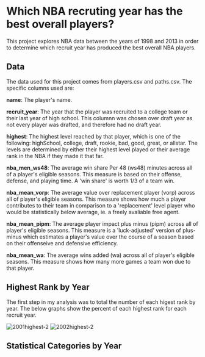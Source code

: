 # Which NBA recruting year has the best overall players?

This project explores NBA data between the years of 1998 and 2013 in order to determine which recruit year has produced the best overall NBA players. 

## Data

The data used for this project comes from players.csv and paths.csv. The specific columns used are:

**name**: The player's name.

**recruit_year**: The year that the player was recruited to a college team or their last year of high school. This columnn was chosen over draft year as not every player was drafted, and therefore had no draft year. 

**highest**: The highest level reached by that player, which is one of the following: highSchool, college, draft, rookie, bad, good, great, or allstar. The levels are determined by either their highest level played or their average rank in the NBA if they made it that far. 

**nba_men_ws48**: The average win share Per 48 (ws48) minutes across all of a player's eligible seasons. This measure is based on their offense, defense, and playing time. A 'win share' is worth 1/3 of a team win.

**nba_mean_vorp**: The average value over replacement player (vorp) across all of player's eligible seasons. This measure shows how much a player contributes to their team in comparison to a 'replacement' level player who would be statistically below average, ie. a freely avaliable free agent. 

**nba_mean_pipm**: The average player impact plus minus (pipm) across all of player's eligible seasons. This measure is a 'luck-adjusted' version of plus-minus which estimates a player's value over the course of a season based on their offenseive and defensive efficiency. 

**nba_mean_wa**: The average wins added (wa) across all of player's eligible seasons. This measure shows how many more games a team won due to that player. 

## Highest Rank by Year

The first step in my analysis was to total the number of each higest rank by year. The below graphs show the percent of each highest rank for each recruit year. 

![2001highest-2](https://user-images.githubusercontent.com/74326062/165976978-d0ec51e7-8fe5-491f-872a-ebd70cafc3a9.png) ![2002highest-2](https://user-images.githubusercontent.com/74326062/165975193-73c34f8c-0692-4396-935c-466a97fd72f4.png)



## Statistical Categories by Year


